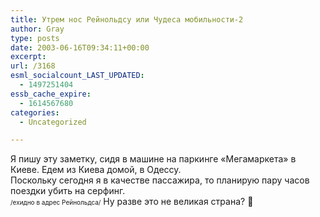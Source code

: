 ```yaml
---
title: Утрем нос Рейнольдсу или Чудеса мобильности-2
author: Gray
type: posts
date: 2003-06-16T09:34:11+00:00
excerpt:
url: /3168
esml_socialcount_LAST_UPDATED:
  - 1497251404
essb_cache_expire:
  - 1614567680
categories:
  - Uncategorized

---
```








Я пишу эту заметку, сидя в машине на паркинге &#171;Мегамаркета&#187; в Киеве. Едем из Киева домой, в Одессу.  
Поскольку сегодня я в качестве пассажира, то планирую пару часов поездки убить на серфинг.  
<font size="1">/ехидно в адрес Рейнольдса/</font> Ну разве это не великая страна? 🙂